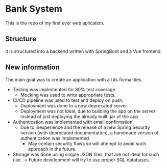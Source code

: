 # Bank System
This is the repo of my first ever web aplication.

## Structure
It is structured into a backend written with SpringBoot and a Vue frontend.

## New information
The main goal was to create an application with all its formalities. 
- Testing was implemented for 80% test coverage.
  - Mocking was used to write appropriate tests. 
- CI/CD pipeline was used to test and deploy on push.
  - Deployment was done to a now deprecated server.
  - Deployment was not ideal, due to building the app on the server instead of just deploying the already built .jar of the app.
- Authentication was implemented with email confirmation.
  - Due to inexperience and the release of a new Spring Security version (with deprecated documentation), a handmade version of authentication was implemented.
    - May contain security flaws so will attempt to avoid such approach in the future.
- Storage was done using simple JSON files, that are not ideal for such use. -> Future development will try to use proper SQL databases.

